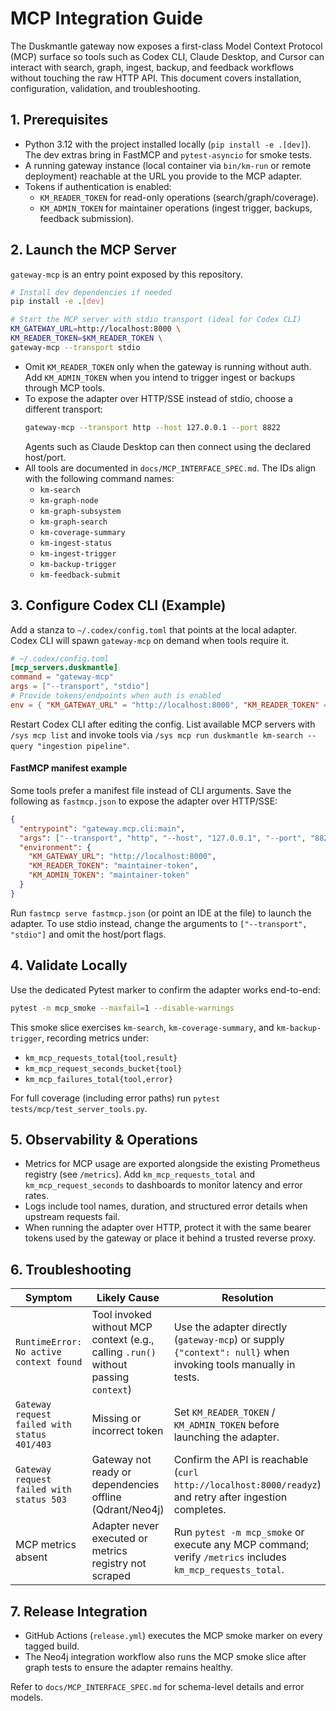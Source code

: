 # MCP Integration Guide

The Duskmantle gateway now exposes a first-class Model Context Protocol (MCP) surface so tools such as Codex CLI, Claude Desktop, and Cursor can interact with search, graph, ingest, backup, and feedback workflows without touching the raw HTTP API. This document covers installation, configuration, validation, and troubleshooting.

## 1. Prerequisites
- Python 3.12 with the project installed locally (`pip install -e .[dev]`). The dev extras bring in FastMCP and `pytest-asyncio` for smoke tests.
- A running gateway instance (local container via `bin/km-run` or remote deployment) reachable at the URL you provide to the MCP adapter.
- Tokens if authentication is enabled:
  - `KM_READER_TOKEN` for read-only operations (search/graph/coverage).
  - `KM_ADMIN_TOKEN` for maintainer operations (ingest trigger, backups, feedback submission).

## 2. Launch the MCP Server
`gateway-mcp` is an entry point exposed by this repository.

```bash
# Install dev dependencies if needed
pip install -e .[dev]

# Start the MCP server with stdio transport (ideal for Codex CLI)
KM_GATEWAY_URL=http://localhost:8000 \
KM_READER_TOKEN=$KM_READER_TOKEN \
gateway-mcp --transport stdio
```

- Omit `KM_READER_TOKEN` only when the gateway is running without auth. Add `KM_ADMIN_TOKEN` when you intend to trigger ingest or backups through MCP tools.
- To expose the adapter over HTTP/SSE instead of stdio, choose a different transport:
  ```bash
  gateway-mcp --transport http --host 127.0.0.1 --port 8822
  ```
  Agents such as Claude Desktop can then connect using the declared host/port.
- All tools are documented in `docs/MCP_INTERFACE_SPEC.md`. The IDs align with the following command names:
  - `km-search`
  - `km-graph-node`
  - `km-graph-subsystem`
  - `km-graph-search`
  - `km-coverage-summary`
  - `km-ingest-status`
  - `km-ingest-trigger`
  - `km-backup-trigger`
  - `km-feedback-submit`

## 3. Configure Codex CLI (Example)
Add a stanza to `~/.codex/config.toml` that points at the local adapter. Codex CLI will spawn `gateway-mcp` on demand when tools require it.

```toml
# ~/.codex/config.toml
[mcp_servers.duskmantle]
command = "gateway-mcp"
args = ["--transport", "stdio"]
# Provide tokens/endpoints when auth is enabled
env = { "KM_GATEWAY_URL" = "http://localhost:8000", "KM_READER_TOKEN" = "maintainer-token", "KM_ADMIN_TOKEN" = "maintainer-token" }
```

Restart Codex CLI after editing the config. List available MCP servers with `/sys mcp list` and invoke tools via `/sys mcp run duskmantle km-search --query "ingestion pipeline"`.

#### FastMCP manifest example

Some tools prefer a manifest file instead of CLI arguments. Save the following as `fastmcp.json` to expose the adapter over HTTP/SSE:

```json
{
  "entrypoint": "gateway.mcp.cli:main",
  "args": ["--transport", "http", "--host", "127.0.0.1", "--port", "8822"],
  "environment": {
    "KM_GATEWAY_URL": "http://localhost:8000",
    "KM_READER_TOKEN": "maintainer-token",
    "KM_ADMIN_TOKEN": "maintainer-token"
  }
}
```

Run `fastmcp serve fastmcp.json` (or point an IDE at the file) to launch the adapter. To use stdio instead, change the arguments to `["--transport", "stdio"]` and omit the host/port flags.

## 4. Validate Locally
Use the dedicated Pytest marker to confirm the adapter works end-to-end:

```bash
pytest -m mcp_smoke --maxfail=1 --disable-warnings
```

This smoke slice exercises `km-search`, `km-coverage-summary`, and `km-backup-trigger`, recording metrics under:
- `km_mcp_requests_total{tool,result}`
- `km_mcp_request_seconds_bucket{tool}`
- `km_mcp_failures_total{tool,error}`

For full coverage (including error paths) run `pytest tests/mcp/test_server_tools.py`.

## 5. Observability & Operations
- Metrics for MCP usage are exported alongside the existing Prometheus registry (see `/metrics`). Add `km_mcp_requests_total` and `km_mcp_request_seconds` to dashboards to monitor latency and error rates.
- Logs include tool names, duration, and structured error details when upstream requests fail.
- When running the adapter over HTTP, protect it with the same bearer tokens used by the gateway or place it behind a trusted reverse proxy.

## 6. Troubleshooting
| Symptom | Likely Cause | Resolution |
| --- | --- | --- |
| `RuntimeError: No active context found` | Tool invoked without MCP context (e.g., calling `.run()` without passing `context`) | Use the adapter directly (`gateway-mcp`) or supply `{"context": null}` when invoking tools manually in tests. |
| `Gateway request failed with status 401/403` | Missing or incorrect token | Set `KM_READER_TOKEN` / `KM_ADMIN_TOKEN` before launching the adapter. |
| `Gateway request failed with status 503` | Gateway not ready or dependencies offline (Qdrant/Neo4j) | Confirm the API is reachable (`curl http://localhost:8000/readyz`) and retry after ingestion completes. |
| MCP metrics absent | Adapter never executed or metrics registry not scraped | Run `pytest -m mcp_smoke` or execute any MCP command; verify `/metrics` includes `km_mcp_requests_total`. |

## 7. Release Integration
- GitHub Actions (`release.yml`) executes the MCP smoke marker on every tagged build.
- The Neo4j integration workflow also runs the MCP smoke slice after graph tests to ensure the adapter remains healthy.

Refer to `docs/MCP_INTERFACE_SPEC.md` for schema-level details and error models.
